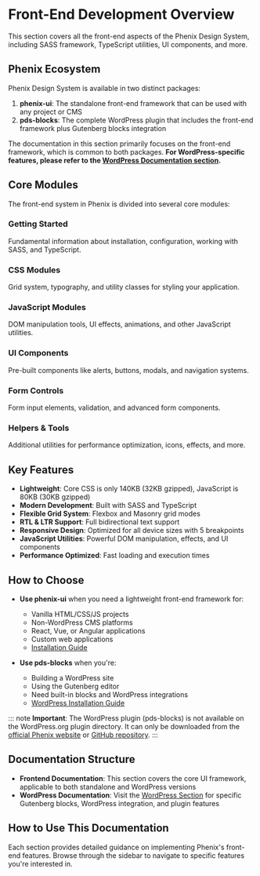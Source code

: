 # Front-End Development Overview

This section covers all the front-end aspects of the Phenix Design System, including SASS framework, TypeScript utilities, UI components, and more.

## Phenix Ecosystem

Phenix Design System is available in two distinct packages:

1. **phenix-ui**: The standalone front-end framework that can be used with any project or CMS
2. **pds-blocks**: The complete WordPress plugin that includes the front-end framework plus Gutenberg blocks integration

The documentation in this section primarily focuses on the front-end framework, which is common to both packages. **For WordPress-specific features, please refer to the [WordPress Documentation section](/wordpress/).**

## Core Modules

The front-end system in Phenix is divided into several core modules:

### Getting Started
Fundamental information about installation, configuration, working with SASS, and TypeScript.

### CSS Modules
Grid system, typography, and utility classes for styling your application.

### JavaScript Modules 
DOM manipulation tools, UI effects, animations, and other JavaScript utilities.

### UI Components
Pre-built components like alerts, buttons, modals, and navigation systems.

### Form Controls
Form input elements, validation, and advanced form components.

### Helpers & Tools
Additional utilities for performance optimization, icons, effects, and more.

## Key Features

- **Lightweight**: Core CSS is only 140KB (32KB gzipped), JavaScript is 80KB (30KB gzipped)
- **Modern Development**: Built with SASS and TypeScript
- **Flexible Grid System**: Flexbox and Masonry grid modes
- **RTL & LTR Support**: Full bidirectional text support
- **Responsive Design**: Optimized for all device sizes with 5 breakpoints
- **JavaScript Utilities**: Powerful DOM manipulation, effects, and UI components
- **Performance Optimized**: Fast loading and execution times

## How to Choose

- **Use phenix-ui** when you need a lightweight front-end framework for:
  - Vanilla HTML/CSS/JS projects
  - Non-WordPress CMS platforms
  - React, Vue, or Angular applications
  - Custom web applications
  - [Installation Guide](/frontend/getting-started/quick-start/installation#standalone-framework-installation-phenix-ui)

- **Use pds-blocks** when you're:
  - Building a WordPress site
  - Using the Gutenberg editor
  - Need built-in blocks and WordPress integrations
  - [WordPress Installation Guide](/wordpress/getting-started/installation)

::: note
**Important**: The WordPress plugin (pds-blocks) is not available on the WordPress.org plugin directory. It can only be downloaded from the [official Phenix website](https://phenixthemes.com) or [GitHub repository](https://github.com/EngCode/phenix-blocks).
:::

## Documentation Structure

- **Frontend Documentation**: This section covers the core UI framework, applicable to both standalone and WordPress versions
- **WordPress Documentation**: Visit the [WordPress Section](/wordpress/) for specific Gutenberg blocks, WordPress integration, and plugin features

## How to Use This Documentation

Each section provides detailed guidance on implementing Phenix's front-end features. Browse through the sidebar to navigate to specific features you're interested in. 